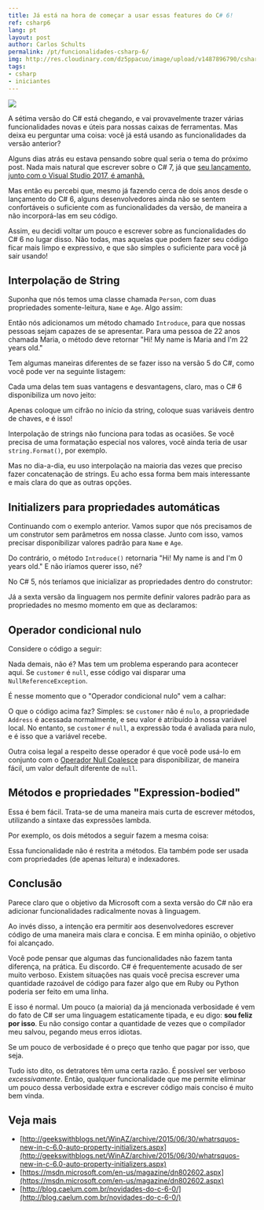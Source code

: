 ```yaml
---
title: Já está na hora de começar a usar essas features do C# 6!
ref: csharp6
lang: pt
layout: post
author: Carlos Schults
permalink: /pt/funcionalidades-csharp-6/
img: http://res.cloudinary.com/dz5ppacuo/image/upload/v1487896790/csharp6features_y5czrf.jpg
tags:
- csharp
- iniciantes
---
```

  
![](http://res.cloudinary.com/dz5ppacuo/image/upload/v1487896790/csharp6features_y5czrf.jpg)

A sétima versão do C# está chegando, e vai provavelmente trazer várias funcionalidades novas e úteis para nossas  caixas de ferramentas. Mas deixa eu perguntar uma coisa: você já está usando as funcionalidades da versão anterior?
 <!--more-->

Alguns dias atrás eu estava pensando sobre qual seria o tema do próximo post. Nada mais natural que escrever sobre o C# 7, já que [seu lançamento, junto com o Visual Studio 2017, é amanhã.](https://blogs.msdn.microsoft.com/visualstudio/2017/02/09/visual-studio-2017-launch-event-and-20th-anniversary/)

Mas então eu percebi que, mesmo já fazendo cerca de dois anos desde o lançamento do C# 6, alguns desenvolvedores ainda não se sentem confortáveis o suficiente com as funcionalidades da versão, de maneira a não incorporá-las em seu código.

Assim, eu decidi voltar um pouco e escrever sobre as funcionalidades do C# 6 no lugar disso. Não todas, mas aquelas que podem fazer seu código ficar mais limpo e expressivo, e que são simples o suficiente para você já sair usando!
 
## Interpolação de String
 
Suponha que nós temos uma classe chamada `Person`, com duas propriedades somente-leitura, `Name` e `Age`. Algo assim:
 
<script src="https://gist.github.com/carlosschults/84db03cd2a530530b72c4b9eeeb738d4.js"></script>
 
Então nós adicionamos um método chamado `Introduce`, para que nossas pessoas sejam capazes de se apresentar. Para uma pessoa de 22 anos chamada Maria, o método deve retornar "Hi! My name is Maria and I'm 22 years old."
 
Tem algumas maneiras diferentes de se fazer isso na versão 5 do C#, como você pode ver na seguinte listagem:

<script src="https://gist.github.com/carlosschults/9e30324951420356397c5cc8f50ea51b.js"></script>

Cada uma delas tem suas vantagens e desvantagens, claro, mas o C# 6 disponibiliza um novo jeito:
 
<script src="https://gist.github.com/carlosschults/17f501bd6d0ce6f5938edf17ef8e8704.js"></script>

Apenas coloque um cifrão no início da string, coloque suas variáveis dentro de chaves, e é isso!

Interpolação de strings não funciona para todas as ocasiões. Se você precisa de uma formatação especial nos valores, você ainda teria de usar `string.Format()`, por exemplo.

Mas no dia-a-dia, eu uso interpolação na maioria das vezes que preciso fazer concatenação de strings. Eu acho essa forma bem mais interessante e mais clara do que as outras opções.
 
## Initializers para propriedades automáticas
 
Continuando com o exemplo anterior. Vamos supor que nós precisamos de um construtor sem parâmetros em nossa classe. Junto com isso, vamos precisar disponibilizar valores padrão para `Name` e `Age`.

Do contrário, o método `Introduce()` retornaria "Hi! My name is  and I'm 0 years old." E não iríamos querer isso, né?
 
No C# 5, nós teríamos que inicializar as propriedades dentro do construtor:
 
<script src="https://gist.github.com/carlosschults/d95cade5d8d5f245a1d6bb49ef2feb1f.js"></script>
 Já a sexta versão da linguagem nos permite definir valores padrão para as propriedades no mesmo momento em que as declaramos:

<script src="https://gist.github.com/carlosschults/e7d56c032e723f7c5110a9e3bfa1c744.js"></script>
 
## Operador condicional nulo
 
Considere o código a seguir:
 
<script src="https://gist.github.com/carlosschults/7fb5caff2e73f4130f4db982825adbe6.js"></script>
 
Nada demais, não é? Mas tem um problema esperando para acontecer aqui. Se `customer` é `null`, esse código vai disparar uma `NullReferenceException`.
 
É nesse momento que o "Operador condicional nulo" vem a calhar: 
 
<script src="https://gist.github.com/carlosschults/65bc4372a0e4fc3e8f38c0ee57905beb.js"></script>
 
O que o código acima faz? Simples: se `customer` não é `nulo`, a propriedade `Address` é acessada normalmente, e seu valor é atribuído à nossa variável local. No entanto, se `customer` *é* `null`, a expressão toda é avaliada para nulo, e é isso que a variável recebe.

Outra coisa legal a respeito desse operador é que você pode usá-lo em conjunto com o [Operador Null Coalesce](https://msdn.microsoft.com/en-us/library/ms173224.aspx) para disponibilizar, de maneira fácil, um valor default diferente de `null`.

<script src="https://gist.github.com/carlosschults/e17d34ba939fb7c472e164010db56377.js"></script>
 
## Métodos e propriedades "Expression-bodied"

Essa é bem fácil. Trata-se de uma maneira mais curta de escrever métodos, utilizando a sintaxe das expressões lambda.

Por exemplo, os dois métodos a seguir fazem a mesma coisa:

<script src="https://gist.github.com/carlosschults/eeae77f3876f9b692ca667281b5401d0.js"></script>

Essa funcionalidade não é restrita a métodos. Ela também pode ser usada com propriedades (de apenas leitura) e indexadores.
 
## Conclusão

Parece claro que o objetivo da Microsoft  com a sexta versão do C# não era adicionar funcionalidades radicalmente novas à linguagem.

Ao invés disso, a intenção era permitir aos desenvolvedores escrever código de uma maneira mais clara e concisa. E em minha opinião, o objetivo foi alcançado.

Você pode pensar que algumas das funcionalidades não fazem tanta diferença, na prática. Eu discordo. C# é frequentemente acusado de ser muito verboso. Existem situações nas quais você precisa escrever uma quantidade razoável de código para fazer algo que em Ruby ou Python poderia ser feito em uma linha.

E isso é normal. Um pouco (a maioria) da já mencionada verbosidade é vem do fato de C# ser uma linguagem estaticamente tipada, e eu digo: **sou feliz por isso**. Eu não consigo contar a quantidade de vezes que o compilador meu salvou, pegando meus erros idiotas.

Se um pouco de verbosidade é o preço que tenho que pagar por isso, que seja.
 
Tudo isto dito, os detratores têm uma certa razão. É possível ser verboso *excessivamente*. Então, qualquer funcionalidade que me permite eliminar um pouco dessa verbosidade extra e escrever código mais conciso é muito bem vinda.
 
## Veja mais
 
- [http://geekswithblogs.net/WinAZ/archive/2015/06/30/whatrsquos-new-in-c-6.0-auto-property-initializers.aspx](http://geekswithblogs.net/WinAZ/archive/2015/06/30/whatrsquos-new-in-c-6.0-auto-property-initializers.aspx)
- [https://msdn.microsoft.com/en-us/magazine/dn802602.aspx](https://msdn.microsoft.com/en-us/magazine/dn802602.aspx)
- [http://blog.caelum.com.br/novidades-do-c-6-0/](http://blog.caelum.com.br/novidades-do-c-6-0/)
